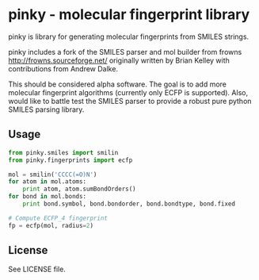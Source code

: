 # pinky - molecular fingerprint library

pinky is library for generating molecular fingerprints from SMILES strings.

pinky includes a fork of the SMILES parser and mol builder from frowns
http://frowns.sourceforge.net/ originally written by Brian Kelley with
contributions from Andrew Dalke.

This should be considered alpha software. The goal is to add more molecular
fingerprint algorithms (currently only ECFP is supported). Also, would like to
battle test the SMILES parser to provide a robust pure python SMILES parsing
library.

## Usage

```python
from pinky.smiles import smilin
from pinky.fingerprints import ecfp

mol = smilin('CCCC(=O)N')
for atom in mol.atoms:
    print atom, atom.sumBondOrders()
for bond in mol.bonds:
    print bond.symbol, bond.bondorder, bond.bondtype, bond.fixed

# Compute ECFP_4 fingerprint
fp = ecfp(mol, radius=2)
```

## License

See LICENSE file.
